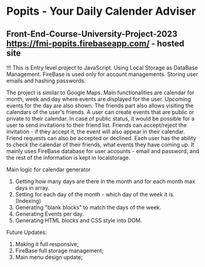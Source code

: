 # Popits - Your Daily Calender Adviser 
Front-End-Course-University-Project-2023
https://fmi-popits.firebaseapp.com/ - hosted site
----------------------------------------
!!! This is Entry level project to JavaScript. Using Local Storage as DataBase Management.
FireBase is used only for account managements. Storing user emails and hashing passwords.

The project is similar to Google Maps. Main functionalities are calendar for month, week and day where events are displayed for the user. Upcoming events for the day are also shown. The friends part also allows visiting the calendars of the user's friends. A user can create events that are public or private to their calendar. In case of public status, it would be possible for a user to send invitations to their friend list. Friends can accept/reject the invitation - if they accept it, the event will also appear in their calendar. Friend requests can also be accepted or declined. Each user has the ability to check the calendar of their friends, what events they have coming up. It mainly uses FireBase database for user accounts - email and password, and the rest of the information is kept in localstorage.

Main logic for calendar generator
1. Getting how many days are there in the month and for each month max days in array.
2. Setting for each day of the month - which day of the week it is. (Indexing) 
3. Generating "blank blocks" to match the days of the week.
4. Generating Events per day.
5. Generating HTML blocks and CSS style into DOM.



Future Updates:
1. Making it full responsive;
2. FireBase full storage management;
3. Main menu design update;
